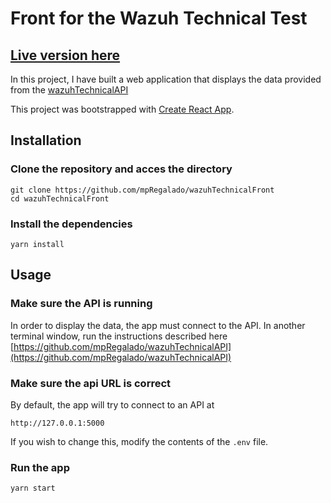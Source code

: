 # Front for the Wazuh Technical Test
## [Live version here](https://wazuh-technical-front.web.app/)

In this project, I have built a web application that displays the data provided from the [wazuhTechnicalAPI](https://github.com/mpRegalado/wazuhTechnicalAPI)

This project was bootstrapped with [Create React App](https://github.com/facebook/create-react-app).

## Installation

### Clone the repository and acces the directory
```
git clone https://github.com/mpRegalado/wazuhTechnicalFront
cd wazuhTechnicalFront
```

### Install the dependencies
```
yarn install
```
## Usage

### Make sure the API is running
In order to display the data, the app must connect to the API.
In another terminal window, run the instructions described here
[https://github.com/mpRegalado/wazuhTechnicalAPI](https://github.com/mpRegalado/wazuhTechnicalAPI)

### Make sure the api URL is correct
By default, the app will try to connect to an API at
```
http://127.0.0.1:5000
```
If you wish to change this, modify the contents of the `.env` file.
### Run the app
```
yarn start
```